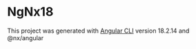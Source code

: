 # NgNx18

This project was generated with [Angular CLI](https://github.com/angular/angular-cli) version 18.2.14 and @nx/angular
